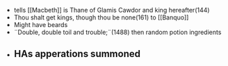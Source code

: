 - tells [[Macbeth]] is Thane of Glamis Cawdor and king hereafter(144)
- Thou shalt get kings, though thou be none(161) to [[Banquo]]
- Might have beards
- ¨Double, double toil and trouble;¨(1488) then random potion ingredients
- HAs apperations summoned
	- 
<!--stackedit_data:
eyJoaXN0b3J5IjpbMTk3MDgyNjc3Nl19
-->